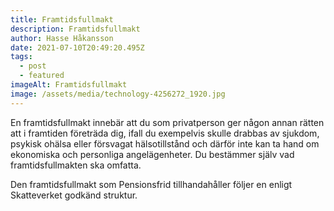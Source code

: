 ```yaml
---
title: Framtidsfullmakt
description: Framtidsfullmakt
author: Hasse Håkansson
date: 2021-07-10T20:49:20.495Z
tags:
  - post
  - featured
imageAlt: Framtidsfullmakt
image: /assets/media/technology-4256272_1920.jpg
---
```

En framtidsfullmakt innebär att du som privatperson ger någon annan rätten att i framtiden företräda dig, ifall du exempelvis skulle drabbas av sjukdom, psykisk ohälsa eller försvagat hälsotillstånd och därför inte kan ta hand om ekonomiska och personliga angelägenheter. Du bestämmer själv vad framtidsfullmakten ska omfatta.



Den framtidsfullmakt som Pensionsfrid tillhandahåller följer en enligt Skatteverket godkänd struktur.